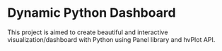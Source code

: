# Dynamic Python Dashboard
This project is aimed to create beautiful and interactive visualization/dashboard with Python using Panel library and hvPlot API.
